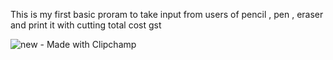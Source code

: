 This is my first basic proram to take input from users of  pencil , pen , eraser and print it with cutting total cost gst

![new - Made with Clipchamp](https://github.com/user-attachments/assets/e1e0a96e-b6d5-4720-8dcd-0b00663be355)



